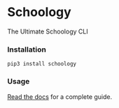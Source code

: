 # Schoology
The Ultimate Schoology CLI 
### Installation

    pip3 install schoology

### Usage

[Read the docs](https://gadhagod.github.io/schoology) for a complete guide.

